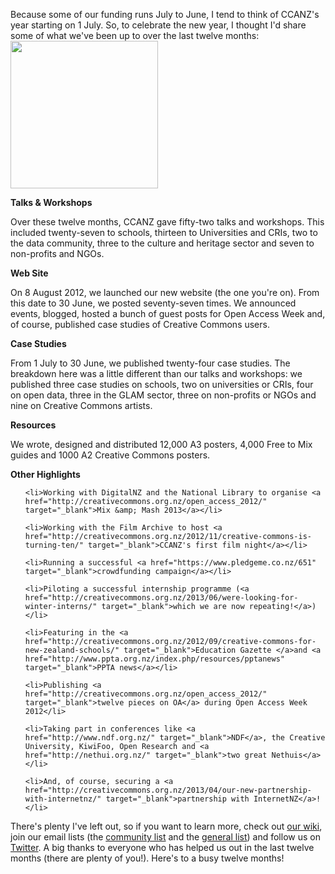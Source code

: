 <html><body><p>Because some of our funding runs July to June, I tend to think of CCANZ's year starting on 1 July. So, to celebrate the new year, I thought I'd share some of what we've been up to over the last twelve months:<a href="http://creativecommons.org.nz/wp-content/uploads/2013/03/Remix-Kiwi.jpg"><img class="alignright  wp-image-3530" title="Remix Kiwi" src="http://creativecommons.org.nz/wp-content/uploads/2013/03/Remix-Kiwi.jpg" alt="" width="236" height="236"></a>



<strong>Talks &amp; Workshops </strong>



Over these twelve months, CCANZ gave fifty-two talks and workshops. This included twenty-seven to schools, thirteen to Universities and CRIs, two to the data community, three to the culture and heritage sector and seven to non-profits and NGOs.



<strong>Web Site</strong>



<strong> </strong>On 8 August 2012, we launched our new website (the one you're on). From this date to 30 June, we posted seventy-seven times. We announced events, blogged, hosted a bunch of guest posts for Open Access Week and, of course, published case studies of Creative Commons users.



<strong>Case Studies </strong>



From 1 July to 30 June, we published twenty-four case studies. The breakdown here was a little different than our talks and workshops: we published three case studies on schools, two on universities or CRIs, four on open data, three in the GLAM sector, three on non-profits or NGOs and nine on Creative Commons artists.



<strong>Resources</strong>



We wrote, designed and distributed 12,000 A3 posters, 4,000 Free to Mix guides and 1000 A2 Creative Commons posters.



<strong>Other Highlights</strong>

</p><ul>

	<li>Working with DigitalNZ and the National Library to organise <a href="http://creativecommons.org.nz/open_access_2012/" target="_blank">Mix &amp; Mash 2013</a></li>

	<li>Working with the Film Archive to host <a href="http://creativecommons.org.nz/2012/11/creative-commons-is-turning-ten/" target="_blank">CCANZ's first film night</a></li>

	<li>Running a successful <a href="https://www.pledgeme.co.nz/651" target="_blank">crowdfunding campaign</a></li>

	<li>Piloting a successful internship programme (<a href="http://creativecommons.org.nz/2013/06/were-looking-for-winter-interns/" target="_blank">which we are now repeating!</a>)</li>

	<li>Featuring in the <a href="http://creativecommons.org.nz/2012/09/creative-commons-for-new-zealand-schools/" target="_blank">Education Gazette </a>and <a href="http://www.ppta.org.nz/index.php/resources/pptanews" target="_blank">PPTA news</a></li>

	<li>Publishing <a href="http://creativecommons.org.nz/open_access_2012/" target="_blank">twelve pieces on OA</a> during Open Access Week 2012</li>

	<li>Taking part in conferences like <a href="http://www.ndf.org.nz/" target="_blank">NDF</a>, the Creative University, KiwiFoo, Open Research and <a href="http://nethui.org.nz/" target="_blank">two great Nethuis</a></li>

	<li>And, of course, securing a <a href="http://creativecommons.org.nz/2013/04/our-new-partnership-with-internetnz/" target="_blank">partnership with InternetNZ</a>!</li>

</ul>

There's plenty I've left out, so if you want to learn more, check out <a href="http://wiki.creativecommons.org/New_Zealand" target="_blank">our wiki</a>, join our email lists (the <a href="http://lists.ibiblio.org/mailman/listinfo/cc-nz" target="_blank">community list</a> and the <a href="http://creativecommons.us4.list-manage.com/subscribe?u=38edd8da4fa16c2aa3a526c97&amp;id=29d3e61e86" target="_blank">general list</a>) and follow us on <a href="https://twitter.com/CC_Aotearoa">Twitter</a>. A big thanks to everyone who has helped us out in the last twelve months (there are plenty of you!). Here's to a busy twelve months!

<table width="360" border="0" cellspacing="0" cellpadding="0"><colgroup> <col width="161"> <col width="114"> <col width="85"> </colgroup></table></body></html>